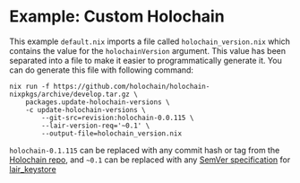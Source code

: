 # Example: Custom Holochain

This example `default.nix` imports a file called `holochain_version.nix` which contains the value for the `holochainVersion` argument.
This value has been separated into a file to make it easier to programmatically generate it.
You can do generate this file with following command:

```shell
nix run -f https://github.com/holochain/holochain-nixpkgs/archive/develop.tar.gz \
    packages.update-holochain-versions \
    -c update-holochain-versions \
        --git-src=revision:holochain-0.0.115 \
        --lair-version-req='~0.1' \
        --output-file=holochain_version.nix
```

`holochain-0.1.115` can be replaced with any commit hash or tag from the [Holochain repo](https://github.com/holochain/holochain), and `~0.1` can be replaced with any [SemVer specification](https://doc.rust-lang.org/cargo/reference/specifying-dependencies.html) for [lair_keystore](https://crates.io/crates/lair_keystore)

